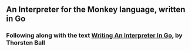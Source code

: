 ## An Interpreter for the Monkey language, written in Go
### Following along with the text [Writing An Interpreter In Go](https://www.amazon.com/Writing-Interpreter-Go-Thorsten-Ball-ebook/dp/B01N2T1VD2), by Thorsten Ball
